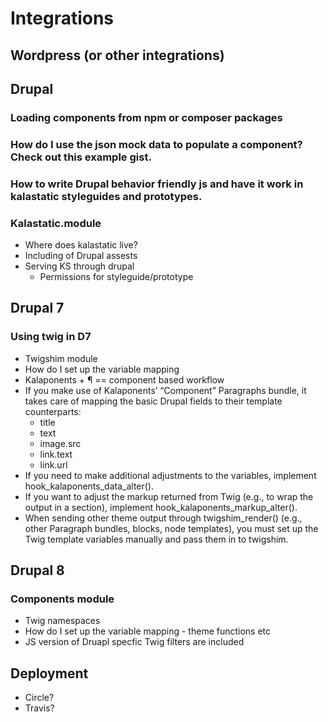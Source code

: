 # Integrations
## Wordpress (or other integrations)
## Drupal
### Loading components from npm or composer packages
### How do I use the json mock data to populate a component? Check out this example gist.
### How to write Drupal behavior friendly js and have it work in kalastatic styleguides and prototypes.
### Kalastatic.module
- Where does kalastatic live?
- Including of Drupal assests
- Serving KS through drupal 
	- Permissions for styleguide/prototype

## Drupal 7
### Using twig in D7
- Twigshim module
- How do I set up the variable mapping
- Kalaponents + ¶ == component based workflow
- If you make use of Kalaponents’ “Component” Paragraphs bundle, it takes care of mapping the basic Drupal fields to their template counterparts:
	- title
	- text
	- image.src
	- link.text
	- link.url
- If you need to make additional adjustments to the variables, implement hook_kalaponents_data_alter().
- If you want to adjust the markup returned from Twig (e.g., to wrap the output in a section), implement hook_kalaponents_markup_alter().
- When sending other theme output through twigshim_render() (e.g., other Paragraph bundles, blocks, node templates), you must set up the Twig template variables manually and pass them in to twigshim.

## Drupal 8
### Components module
- Twig namespaces
- How do I set up the variable mapping - theme functions etc
- JS version of Druapl specfic Twig filters are included 

## Deployment
- Circle?
- Travis?
